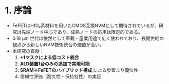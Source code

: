 # 1. 序論
- FeFETはHfO₂系材料を用いたCMOS互換NVMとして期待されているが、研究は先端ノード中心であり、成熟ノードの応用は限定的である。  
- 0.18 µm 世代は依然として車載・産業用途で広く使われており、長期供給の観点から新しいNVM技術統合の価値が高い。  
- 本研究の貢献：
  1. **+1マスクによる低コスト統合**  
  2. **ALD装置1台のみの追加で実現可能**  
  3. **SRAM＋FeFETのハイブリッド構成** による歩留まり優位性  
  4. 信頼性評価（耐久性・保持特性）の実証
